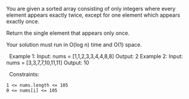 You are given a sorted array consisting of only integers where every element appears exactly twice, except for one element which appears exactly once.

Return the single element that appears only once.

Your solution must run in O(log n) time and O(1) space.

 
Example 1:
Input: nums = [1,1,2,3,3,4,4,8,8]
Output: 2
Example 2:
Input: nums = [3,3,7,7,10,11,11]
Output: 10

 
Constraints:


	1 <= nums.length <= 105
	0 <= nums[i] <= 105

